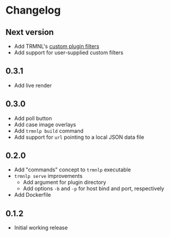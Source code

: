 # Changelog

## Next version

- Add TRMNL's [custom plugin filters](https://help.usetrmnl.com/en/articles/10347358-custom-plugin-filters)
- Add support for user-supplied custom filters

## 0.3.1

- Add live render

## 0.3.0

- Add poll button
- Add case image overlays
- Add `trmnlp build` command
- Add support for `url` pointing to a local JSON data file

## 0.2.0

- Add "commands" concept to `trmnlp` executable
- `trmnlp serve` improvements
  - Add argument for plugin directory
  - Add options `-b` and `-p` for host bind and port, respectively
- Add Dockerfile

## 0.1.2

- Initial working release
